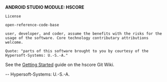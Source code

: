 **ANDROID STUDIO MODULE: HSCORE**

`License`

    open-reference-code-base

    user, developer, and coder, assume the benefits with the risks for the
    usage of the software. Core technology contributary attributions welcome.

    Quote: "parts of this software brought to you by courtesy of the Hypersoft-Systems: U.-S.-A."

See the [Getting Started](https://github.com/hypersoft/hscore/wiki) guide on the hscore Git Wiki.

-- Hypersoft-Systems: U.-S.-A.

